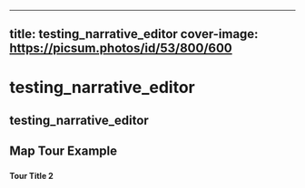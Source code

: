 
---
title: testing_narrative_editor
cover-image: https://picsum.photos/id/53/800/600
---

# testing_narrative_editor <!--{ as="video" mode="hero" src="https://dlmultimedia.esa.int/download/public/videos/2023/06/010/2306_010_AR_EN.mp4" }-->

## testing_narrative_editor


## Map Tour Example <!--{ as="eox-map" mode="tour" }-->

### <!--{ layers='[{"type":"Tile","properties":{"id":"customId"},"source":{"type":"WMTSCapabilities","url":"https://tiles.maps.eox.at/wmts/1.0.0/WMTSCapabilities.xml","layer":"s2cloudless-2017"}},{"type":"Tile","properties":{"id":"osm"},"source":{"type":"OSM"}}]' center="[16.219743,48.001095]" zoom="12" animationOptions="{duration:500}" }-->
#### Tour Title 2
